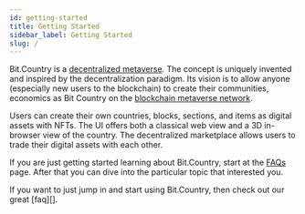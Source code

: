 ```yaml
---
id: getting-started
title: Getting Started
sidebar_label: Getting Started
slug: /
---
```


Bit.Country is a [decentralized metaverse][]. The concept is uniquely invented and inspired by the decentralization paradigm. Its vision is to allow anyone (especially new users to the blockchain) to create their communities, economics as Bit Country on the [blockchain metaverse network][].

Users can create their own countries, blocks, sections, and items as digital assets with NFTs. The UI offers both a classical web view and a 3D in-browser view of the country. The decentralized marketplace allows users to trade their digital assets with each other.

If you are just getting started learning about Bit.Country, start at the [FAQs][]
page. After that you can dive into the particular topic that interested you.

If you want to just jump in and start using Bit.Country, then check out our great
[faq][].

[decentralized metaverse]: faq.md
[blockchain metaverse network]: https://github.com/bit-country/Bit-Country-Blockchain
[faqs]: faq.md
